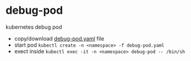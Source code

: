 # debug-pod

kubernetes debug pod

 - copy/download [debug-pod.yaml](debug-pod.yaml) file
 - start pod `kubectl create -n <namespace> -f debug-pod.yaml`
 - exect inside `kubectl exec -it -n <namespace> debug-pod -- /bin/sh`
